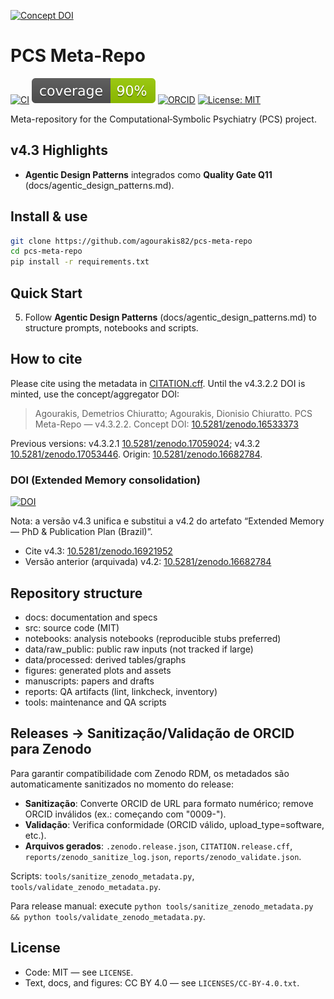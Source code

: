[![Concept DOI](https://zenodo.org/badge/DOI/10.5281/zenodo.16533373.svg)](https://doi.org/10.5281/zenodo.16533373)

# PCS Meta-Repo

[![CI](https://github.com/agourakis82/pcs-meta-repo/actions/workflows/python-tests.yml/badge.svg)](https://github.com/agourakis82/pcs-meta-repo/actions/workflows/python-tests.yml)
[![Coverage](coverage.svg)](coverage.svg)
[![ORCID](https://img.shields.io/badge/ORCID-0000--0002--8596--5097-brightgreen.svg?logo=orcid)](https://orcid.org/0000-0002-8596-5097)
[![License: MIT](https://img.shields.io/badge/license-MIT-blue.svg)](LICENSE)

Meta-repository for the Computational‑Symbolic Psychiatry (PCS) project.

## v4.3 Highlights

- **Agentic Design Patterns** integrados como **Quality Gate Q11** (docs/agentic_design_patterns.md).

## Install & use

```bash
git clone https://github.com/agourakis82/pcs-meta-repo
cd pcs-meta-repo
pip install -r requirements.txt
```

## Quick Start

5. Follow **Agentic Design Patterns** (docs/agentic_design_patterns.md) to structure prompts, notebooks and scripts.

## How to cite

Please cite using the metadata in [CITATION.cff](CITATION.cff). Until the v4.3.2.2 DOI is minted, use the concept/aggregator DOI:

> Agourakis, Demetrios Chiuratto; Agourakis, Dionisio Chiuratto. PCS Meta-Repo — v4.3.2.2. Concept DOI: [10.5281/zenodo.16533373](https://doi.org/10.5281/zenodo.16533373)

Previous versions: v4.3.2.1 [10.5281/zenodo.17059024](https://doi.org/10.5281/zenodo.17059024); v4.3.2 [10.5281/zenodo.17053446](https://doi.org/10.5281/zenodo.17053446). Origin: [10.5281/zenodo.16682784](https://doi.org/10.5281/zenodo.16682784).

### DOI (Extended Memory consolidation)

[![DOI](https://zenodo.org/badge/DOI/10.5281/zenodo.16533374.svg)](https://doi.org/10.5281/zenodo.16533374)

Nota: a versão v4.3 unifica e substitui a v4.2 do artefato “Extended Memory — PhD & Publication Plan (Brazil)”.

- Cite v4.3: [10.5281/zenodo.16921952](https://doi.org/10.5281/zenodo.16921952)
- Versão anterior (arquivada) v4.2: [10.5281/zenodo.16682784](https://doi.org/10.5281/zenodo.16682784)


## Repository structure

- docs: documentation and specs
- src: source code (MIT)
- notebooks: analysis notebooks (reproducible stubs preferred)
- data/raw_public: public raw inputs (not tracked if large)
- data/processed: derived tables/graphs
- figures: generated plots and assets
- manuscripts: papers and drafts
- reports: QA artifacts (lint, linkcheck, inventory)
- tools: maintenance and QA scripts

## Releases → Sanitização/Validação de ORCID para Zenodo

Para garantir compatibilidade com Zenodo RDM, os metadados são automaticamente sanitizados no momento do release:

- **Sanitização**: Converte ORCID de URL para formato numérico; remove ORCID inválidos (ex.: começando com "0009-").
- **Validação**: Verifica conformidade (ORCID válido, upload_type=software, etc.).
- **Arquivos gerados**: `.zenodo.release.json`, `CITATION.release.cff`, `reports/zenodo_sanitize_log.json`, `reports/zenodo_validate.json`.

Scripts: `tools/sanitize_zenodo_metadata.py`, `tools/validate_zenodo_metadata.py`.

Para release manual: execute `python tools/sanitize_zenodo_metadata.py && python tools/validate_zenodo_metadata.py`.

## License

- Code: MIT — see `LICENSE`.
- Text, docs, and figures: CC BY 4.0 — see `LICENSES/CC-BY-4.0.txt`.

